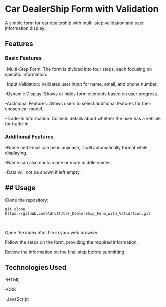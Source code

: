
<h1>Car DealerShip Form with Validation</h1>

A simple form for car dealership with multi-step validation and user information display.


<h2>Features</h2>

<h3>Basic Features</h3>
<p>
-Multi-Step Form: The form is divided into four steps, each focusing on specific information.<br/>

-Input Validation: Validates user input for name, email, and phone number.<br/>

-Dynamic Display: Shows or hides form elements based on user progress.<br/>

-Additional Features: Allows users to select additional features for their chosen car model.<br/>

-Trade-In Information: Collects details about whether the user has a vehicle for trade-in.<br/>
</p>

<h3> Additional Features</h3>
<p>
-Name and Email can be in anycase, it will automatically format while displaying.<br/>

-Name can also contain one or more middle names.<br/>

-Data will not be shown if left empty.<br/>
</p>

<h2>## Usage</h2>
<p>
Clone the repository:<br/>

`git clone https://github.com/Adro1t/Car_DealerShip_Form_with_Validation.git`

<br/>

Open the index.html file in your web browser.<br/>

Follow the steps on the form, providing the required information.<br/>

Review the information on the final step before submitting.<br/>

</p>

<h2>Technologies Used</h2>
<p>
-HTML<br/>

-CSS<br/>

-JavaScript<br/>
 </p>
 
